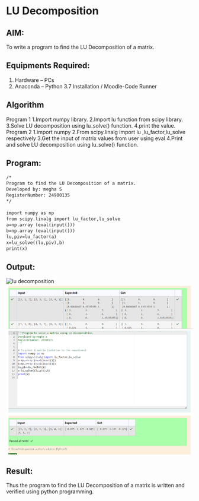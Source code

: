 # LU Decomposition 

## AIM:
To write a program to find the LU Decomposition of a matrix.

## Equipments Required:
1. Hardware – PCs
2. Anaconda – Python 3.7 Installation / Moodle-Code Runner

## Algorithm
Program 1
1.Import numpy library.
2.Import lu function from scipy library.
3.Solve LU decomposition using lu_solve() function.
4.print the value.
Program 2
1.import numpy
2.From scipy.linalg import lu ,lu_factor,lu_solve respectively
3.Get the input of matrix values from user using eval
4.Print and solve LU decomposition using lu_solve() function.


## Program:
~~~
/*
Program to find the LU Decomposition of a matrix.
Developed by: megha S
RegisterNumber: 24900135
*/

import numpy as np
from scipy.linalg import lu_factor,lu_solve
a=np.array (eval(input()))
b=np.array (eval(input()))
lu,piv=lu_factor(a)
x=lu_solve((lu,piv),b)
print(x)

~~~

## Output:
![lu decomposition]()![Alt text](<Screenshot from 2024-12-26 10-45-03.png>)


## Result:
Thus the program to find the LU Decomposition of a matrix is written and verified using python programming.


